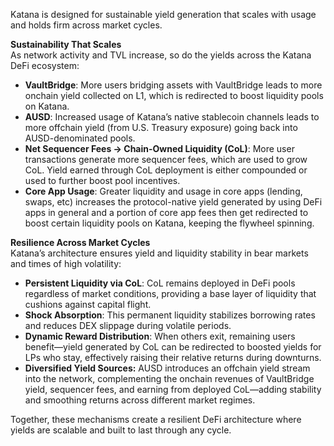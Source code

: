Katana is designed for sustainable yield generation that scales with usage and holds firm across market cycles.

**Sustainability That Scales**  
As network activity and TVL increase, so do the yields across the Katana DeFi ecosystem:

* **VaultBridge**: More users bridging assets with VaultBridge leads to more onchain yield collected on L1, which is redirected to boost liquidity pools on Katana.  
* **AUSD**: Increased usage of Katana’s native stablecoin channels leads to more offchain yield (from U.S. Treasury exposure) going back into AUSD-denominated pools.  
* **Net Sequencer Fees → Chain-Owned Liquidity (CoL)**: More user transactions generate more sequencer fees, which are used to grow CoL. Yield earned through CoL deployment is either compounded or used to further boost pool incentives.  
* **Core App Usage**: Greater liquidity and usage in core apps (lending, swaps, etc) increases the protocol-native yield generated by using DeFi apps in general and a portion of core app fees then get redirected to boost certain liquidity pools on Katana, keeping the flywheel spinning.

**Resilience Across Market Cycles**  
Katana’s architecture ensures yield and liquidity stability in bear markets and times of high volatility:

* **Persistent Liquidity via CoL**: CoL remains deployed in DeFi pools regardless of market conditions, providing a base layer of liquidity that cushions against capital flight.  
* **Shock Absorption**: This permanent liquidity stabilizes borrowing rates and reduces DEX slippage during volatile periods.  
* **Dynamic Reward Distribution**: When others exit, remaining users benefit—yield generated by CoL can be redirected to boosted yields for LPs who stay, effectively raising their relative returns during downturns.  
* **Diversified Yield Sources:** AUSD introduces an offchain yield stream into the network, complementing the onchain revenues of VaultBridge yield, sequencer fees, and earning from deployed CoL—adding stability and smoothing returns across different market regimes.

Together, these mechanisms create a resilient DeFi architecture where yields are scalable and built to last through any cycle.

